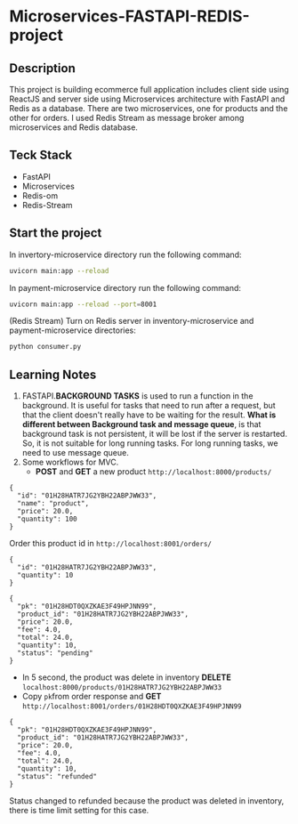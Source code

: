 # Microservices-FASTAPI-REDIS-project

## Description

This project is building ecommerce full application includes client side using ReactJS and server side using Microservices architecture with FastAPI and Redis as a database. There are two microservices, one for products and the other for orders. I used Redis Stream as message broker among microservices and Redis database.

## Teck Stack

- FastAPI
- Microservices
- Redis-om
- Redis-Stream

## Start the project

In invertory-microservice directory run the following command:

```bash
uvicorn main:app --reload
```

In payment-microservice directory run the following command:

```bash
uvicorn main:app --reload --port=8001
```

(Redis Stream) Turn on Redis server in inventory-microservice and payment-microservice directories:

```bash
python consumer.py
```

## Learning Notes

1. FASTAPI.**BACKGROUND TASKS** is used to run a function in the background. It is useful for tasks that need to run after a request, but that the client doesn't really have to be waiting for the result. **What is different between Background task and message queue**, is that background task is not persistent, it will be lost if the server is restarted. So, it is not suitable for long running tasks. For long running tasks, we need to use message queue.
2. Some workflows for MVC.
   - **POST** and **GET** a new product `http://localhost:8000/products/`

```
{
  "id": "01H28HATR7JG2YBH22ABPJWW33",
  "name": "product",
  "price": 20.0,
  "quantity": 100
}
```

Order this product id in `http://localhost:8001/orders/`

```
{
  "id": "01H28HATR7JG2YBH22ABPJWW33",
  "quantity": 10
}
```

```
{
  "pk": "01H28HDT0QXZKAE3F49HPJNN99",
  "product_id": "01H28HATR7JG2YBH22ABPJWW33",
  "price": 20.0,
  "fee": 4.0,
  "total": 24.0,
  "quantity": 10,
  "status": "pending"
}
```

- In 5 second, the product was delete in inventory **DELETE** `localhost:8000/products/01H28HATR7JG2YBH22ABPJWW33`
- Copy `pk`from order response and **GET** `http://localhost:8001/orders/01H28HDT0QXZKAE3F49HPJNN99`

```
{
  "pk": "01H28HDT0QXZKAE3F49HPJNN99",
  "product_id": "01H28HATR7JG2YBH22ABPJWW33",
  "price": 20.0,
  "fee": 4.0,
  "total": 24.0,
  "quantity": 10,
  "status": "refunded"
}
```

Status changed to refunded because the product was deleted in inventory, there is time limit setting for this case.
